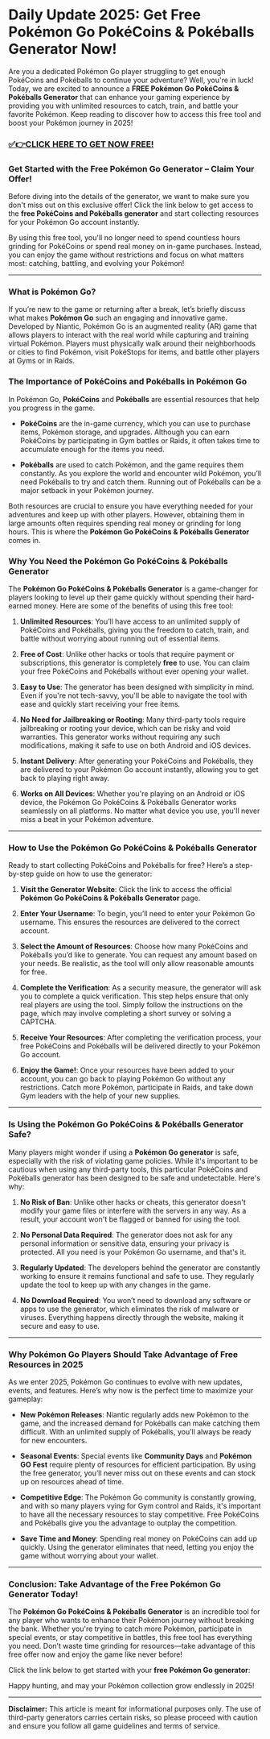 # Daily Update 2025: Get Free Pokémon Go PokéCoins & Pokéballs Generator Now!

Are you a dedicated Pokémon Go player struggling to get enough PokéCoins and Pokéballs to continue your adventure? Well, you're in luck! Today, we are excited to announce a **FREE Pokémon Go PokéCoins & Pokéballs Generator** that can enhance your gaming experience by providing you with unlimited resources to catch, train, and battle your favorite Pokémon. Keep reading to discover how to access this free tool and boost your Pokémon journey in 2025!

### [✅👉CLICK HERE TO GET NOW FREE!](https://freeforyou.xyz/pokemon/go/free/)

### Get Started with the Free Pokémon Go Generator – Claim Your Offer!

Before diving into the details of the generator, we want to make sure you don't miss out on this exclusive offer! Click the link below to get access to the **free PokéCoins and Pokéballs generator** and start collecting resources for your Pokémon Go account instantly.

By using this free tool, you'll no longer need to spend countless hours grinding for PokéCoins or spend real money on in-game purchases. Instead, you can enjoy the game without restrictions and focus on what matters most: catching, battling, and evolving your Pokémon!

---

### What is Pokémon Go?

If you’re new to the game or returning after a break, let’s briefly discuss what makes **Pokémon Go** such an engaging and innovative game. Developed by Niantic, Pokémon Go is an augmented reality (AR) game that allows players to interact with the real world while capturing and training virtual Pokémon. Players must physically walk around their neighborhoods or cities to find Pokémon, visit PokéStops for items, and battle other players at Gyms or in Raids.

### The Importance of PokéCoins and Pokéballs in Pokémon Go

In Pokémon Go, **PokéCoins** and **Pokéballs** are essential resources that help you progress in the game. 

- **PokéCoins** are the in-game currency, which you can use to purchase items, Pokémon storage, and upgrades. Although you can earn PokéCoins by participating in Gym battles or Raids, it often takes time to accumulate enough for the items you need.

- **Pokéballs** are used to catch Pokémon, and the game requires them constantly. As you explore the world and encounter wild Pokémon, you’ll need Pokéballs to try and catch them. Running out of Pokéballs can be a major setback in your Pokémon journey.

Both resources are crucial to ensure you have everything needed for your adventures and keep up with other players. However, obtaining them in large amounts often requires spending real money or grinding for long hours. This is where the **Pokémon Go PokéCoins & Pokéballs Generator** comes in.

### Why You Need the Pokémon Go PokéCoins & Pokéballs Generator

The **Pokémon Go PokéCoins & Pokéballs Generator** is a game-changer for players looking to level up their game quickly without spending their hard-earned money. Here are some of the benefits of using this free tool:

1. **Unlimited Resources**: You’ll have access to an unlimited supply of PokéCoins and Pokéballs, giving you the freedom to catch, train, and battle without worrying about running out of essential items.

2. **Free of Cost**: Unlike other hacks or tools that require payment or subscriptions, this generator is completely **free** to use. You can claim your free PokéCoins and Pokéballs without ever opening your wallet.

3. **Easy to Use**: The generator has been designed with simplicity in mind. Even if you're not tech-savvy, you'll be able to navigate the tool with ease and quickly start receiving your free items.

4. **No Need for Jailbreaking or Rooting**: Many third-party tools require jailbreaking or rooting your device, which can be risky and void warranties. This generator works without requiring any such modifications, making it safe to use on both Android and iOS devices.

5. **Instant Delivery**: After generating your PokéCoins and Pokéballs, they are delivered to your Pokémon Go account instantly, allowing you to get back to playing right away.

6. **Works on All Devices**: Whether you're playing on an Android or iOS device, the Pokémon Go PokéCoins & Pokéballs Generator works seamlessly on all platforms. No matter what device you use, you'll never miss a beat in your Pokémon adventure.

---

### How to Use the Pokémon Go PokéCoins & Pokéballs Generator

Ready to start collecting PokéCoins and Pokéballs for free? Here’s a step-by-step guide on how to use the generator:

1. **Visit the Generator Website**: Click the link to access the official **Pokémon Go PokéCoins & Pokéballs Generator** page.

2. **Enter Your Username**: To begin, you’ll need to enter your Pokémon Go username. This ensures the resources are delivered to the correct account.

3. **Select the Amount of Resources**: Choose how many PokéCoins and Pokéballs you’d like to generate. You can request any amount based on your needs. Be realistic, as the tool will only allow reasonable amounts for free.

4. **Complete the Verification**: As a security measure, the generator will ask you to complete a quick verification. This step helps ensure that only real players are using the tool. Simply follow the instructions on the page, which may involve completing a short survey or solving a CAPTCHA.

5. **Receive Your Resources**: After completing the verification process, your free PokéCoins and Pokéballs will be delivered directly to your Pokémon Go account.

6. **Enjoy the Game!**: Once your resources have been added to your account, you can go back to playing Pokémon Go without any restrictions. Catch more Pokémon, participate in Raids, and take down Gym leaders with the help of your new supplies.

---

### Is Using the Pokémon Go PokéCoins & Pokéballs Generator Safe?

Many players might wonder if using a **Pokémon Go generator** is safe, especially with the risk of violating game policies. While it's important to be cautious when using any third-party tools, this particular PokéCoins and Pokéballs generator has been designed to be safe and undetectable. Here's why:

1. **No Risk of Ban**: Unlike other hacks or cheats, this generator doesn't modify your game files or interfere with the servers in any way. As a result, your account won't be flagged or banned for using the tool.

2. **No Personal Data Required**: The generator does not ask for any personal information or sensitive data, ensuring your privacy is protected. All you need is your Pokémon Go username, and that's it.

3. **Regularly Updated**: The developers behind the generator are constantly working to ensure it remains functional and safe to use. They regularly update the tool to keep up with any changes in the game.

4. **No Download Required**: You won’t need to download any software or apps to use the generator, which eliminates the risk of malware or viruses. Everything happens directly through the website, making it secure and easy to use.

---

### Why Pokémon Go Players Should Take Advantage of Free Resources in 2025

As we enter 2025, Pokémon Go continues to evolve with new updates, events, and features. Here’s why now is the perfect time to maximize your gameplay:

- **New Pokémon Releases**: Niantic regularly adds new Pokémon to the game, and the increased demand for Pokéballs can make catching them difficult. With an unlimited supply of Pokéballs, you’ll always be ready for new encounters.

- **Seasonal Events**: Special events like **Community Days** and **Pokémon GO Fest** require plenty of resources for efficient participation. By using the free generator, you’ll never miss out on these events and can stock up on resources ahead of time.

- **Competitive Edge**: The Pokémon Go community is constantly growing, and with so many players vying for Gym control and Raids, it's important to have all the necessary resources to stay competitive. Free PokéCoins and Pokéballs give you the advantage to outplay the competition.

- **Save Time and Money**: Spending real money on PokéCoins can add up quickly. Using the generator eliminates that need, letting you enjoy the game without worrying about your wallet.

---

### Conclusion: Take Advantage of the Free Pokémon Go Generator Today!

The **Pokémon Go PokéCoins & Pokéballs Generator** is an incredible tool for any player who wants to enhance their Pokémon journey without breaking the bank. Whether you're trying to catch more Pokémon, participate in special events, or stay competitive in battles, this free tool has everything you need. Don’t waste time grinding for resources—take advantage of this free offer now and enjoy the game like never before!

Click the link below to get started with your **free Pokémon Go generator**:

Happy hunting, and may your Pokémon collection grow endlessly in 2025!

---

**Disclaimer:** This article is meant for informational purposes only. The use of third-party generators carries certain risks, so please proceed with caution and ensure you follow all game guidelines and terms of service.
